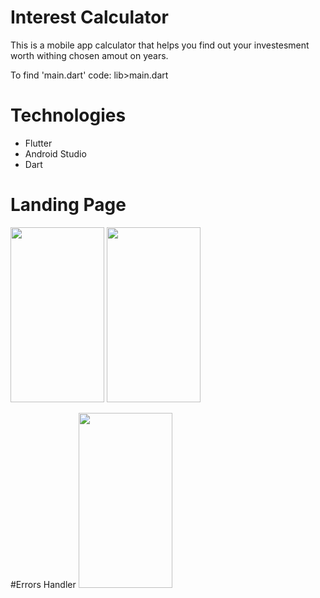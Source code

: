 # Interest Calculator
This is a mobile app calculator that helps you find out your investesment worth withing chosen amout on years.

To find 'main.dart' code: lib>main.dart

# Technologies
* Flutter
* Android Studio
* Dart


# Landing Page
<img src="[https://i.imgur.com/ZWnhY9T.png](https://github.com/medslatnia/Interest-Calculator/assets/113144036/3f8399cb-4198-49aa-806d-442a1d66fa0d)" width="150" height="280">
<img src="[https://i.imgur.com/ZWnhY9T.png](https://github.com/medslatnia/Interest-Calculator/assets/113144036/968b036d-6688-4520-b427-e3383e8f09ef)" width="150" height="280">


#Errors Handler
<img src="[https://i.imgur.com/ZWnhY9T.png](https://github.com/medslatnia/Interest-Calculator/assets/113144036/15b4be90-45e2-4edd-8671-cd542d519d6a)" width="150" height="280">
